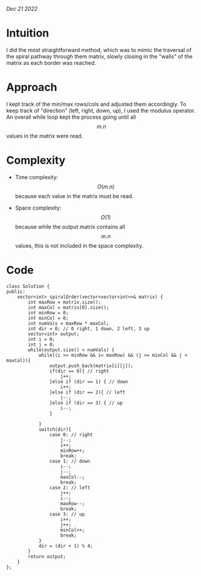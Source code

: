*Dec 21 2022*
# Intuition
I did the most straightforward method, which was to mimic the traversal of the spiral pathway through them matrix, slowly closing in the "walls" of the matrix as each border was reached.

# Approach
I kept track of the min/max rows/cols and adjusted them accordingly. To keep track of "direction" (left, right, down, up), I used the modulus operator. An overall while loop kept the process going until all $$m . n$$ values in the matrix were read.
# Complexity
- Time complexity:
$$O(m.n)$$ because each value in the matrix must be read.

- Space complexity:
$$O(1)$$ because while the output matrix contains all $$m.n$$ values, this is not included in the space complexity.

# Code
```
class Solution {
public:
    vector<int> spiralOrder(vector<vector<int>>& matrix) {
        int maxRow = matrix.size();
        int maxCol = matrix[0].size();
        int minRow = 0;
        int minCol = 0;
        int numVals = maxRow * maxCol;
        int dir = 0; // 0 right, 1 down, 2 left, 3 up
        vector<int> output;
        int i = 0;
        int j = 0;
        while(output.size() < numVals) {
            while((i >= minRow && i< maxRow) && (j >= minCol && j < maxCol)){
                output.push_back(matrix[i][j]);
                if(dir == 0){ // right
                    j++;
                }else if (dir == 1) { // down
                    i++;
                }else if (dir == 2){ // left
                    j--;
                }else if (dir == 3) { // up
                    i--;
                }
    
            }
            switch(dir){
                case 0: // right
                    j--;
                    i++;
                    minRow++;
                    break;
                case 1: // down
                    i--;
                    j--;
                    maxCol--;
                    break;
                case 2: // left
                    j++;
                    i--;
                    maxRow--;
                    break;
                case 3: // up
                    i++;
                    j++;
                    minCol++;
                    break;
            }
            dir = (dir + 1) % 4;
        }
        return output;
    }
};
```

